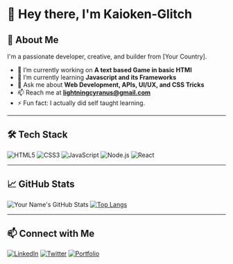 # 👋 Hey there, I'm Kaioken-Glitch

## 🚀 About Me
I'm a passionate developer, creative, and builder from [Your Country].

- 🔭 I’m currently working on **A text based Game in basic HTMl**
- 🌱 I’m currently learning **Javascript and its Frameworks**
- 💬 Ask me about **Web Development, APIs, UI/UX, and CSS Tricks**
- 📫 Reach me at **lightningcyranus@gmail.com**
- ⚡ Fun fact: I actually did self taught learning.

---

## 🛠️ Tech Stack
![HTML5](https://img.shields.io/badge/-HTML5-E34F26?logo=html5&logoColor=white&style=flat)
![CSS3](https://img.shields.io/badge/-CSS3-1572B6?logo=css3&logoColor=white&style=flat)
![JavaScript](https://img.shields.io/badge/-JavaScript-F7DF1E?logo=javascript&logoColor=black&style=flat)
![Node.js](https://img.shields.io/badge/-Node.js-339933?logo=nodedotjs&logoColor=white&style=flat)
![React](https://img.shields.io/badge/-React-61DAFB?logo=react&logoColor=black&style=flat)

---

## 📈 GitHub Stats
![Your Name's GitHub Stats](https://github-readme-stats.vercel.app/api?username=kaioken-glitch&show_icons=true&theme=radical)
[![Top Langs](https://github-readme-stats.vercel.app/api/top-langs/?username=kaioken-glitch&layout=compact)](https://github.com/YourUsername)

---

## 📫 Connect with Me
[![LinkedIn](https://img.shields.io/badge/-LinkedIn-blue?logo=linkedin&style=flat)](https://linkedin.com/in/dutchlady)
[![Twitter](https://img.shields.io/badge/-Twitter-1DA1F2?logo=twitter&logoColor=white&style=flat)](https://twitter.com/OgYapZ)
[![Portfolio](https://img.shields.io/badge/-Portfolio-black?style=flat)](https://yourwebsite.com)

